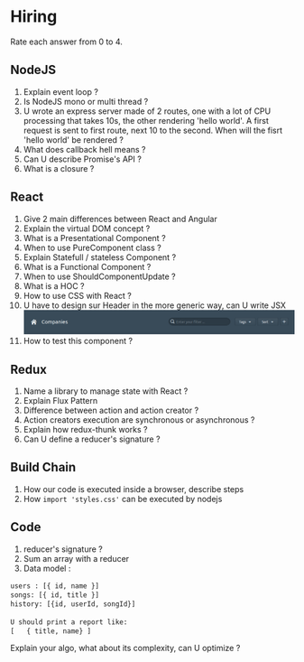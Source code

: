 <!-- TITLE: Questionnary -->
<!-- SUBTITLE: A quick summary of Questionnary -->

# Hiring

Rate each answer from 0 to 4.

## NodeJS

1. Explain event loop ?
2. Is NodeJS mono or multi thread ?
3. U wrote an express server made of 2 routes, one with a lot of CPU processing that takes 10s, the other rendering 'hello world'.  A first request is sent to first route, next 10 to the second. When will the fisrt 'hello world' be rendered ? 
4. What does callback hell means ?
5. Can U describe Promise's API ?
6. What is a closure ? 

## React

1. Give 2 main differences between React and Angular
2. Explain the virtual DOM concept ?
3. What is a Presentational Component ?
4. When to use PureComponent class ?
5. Explain Statefull / stateless Component ?
6. What is a Functional Component ?
7. When to use ShouldComponentUpdate ?
8.  What is a HOC ?
9. How to use CSS with React ?
10. U have to design sur Header in the more generic way, can U write JSX
![Header](/uploads/header.png "Header")
11. How to test this component ?

## Redux

1. Name a library to manage state with React ?
2. Explain Flux Pattern
3. Difference between action and action creator ?
4. Action creators execution are synchronous or asynchronous ?
5. Explain how redux-thunk works ?
6. Can U define a reducer's signature ?

## Build Chain

1. How our code is executed inside a browser, describe steps
2. How `import 'styles.css'` can be executed by nodejs

## Code

1. reducer's signature ?
2. Sum an array with a reducer
3. Data model :
```
users : [{ id, name }]
songs: [{ id, title }]
history: [{id, userId, songId}]

U should print a report like:
[	{ title, name} ]
```

Explain your algo, what about its complexity, can U optimize ?

